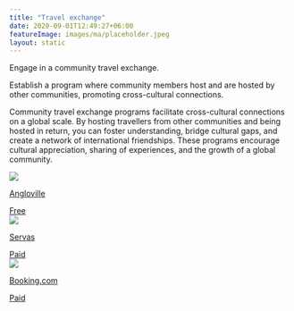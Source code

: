 ```yaml
---
title: "Travel exchange"
date: 2020-09-01T12:49:27+06:00
featureImage: images/ma/placeholder.jpeg
layout: static
---
```


Engage in a community travel exchange.

Establish a program where community members host and are hosted by other communities, promoting cross-cultural connections.

Community travel exchange programs facilitate cross-cultural connections on a global scale. By hosting travellers from other communities and being hosted in return, you can foster understanding, bridge cultural gaps, and create a network of international friendships. These programs encourage cultural appreciation, sharing of experiences, and the growth of a global community.

<a class="ma-link" href="https://angloville.com/"><div class="ma-card ma-card-Community"><div class="ma-icon"><img src ="/images/icon-check.png"/></div><div class="ma-name"><p>Angloville</p></div><div class="ma-paid-text"><span>Free</span></div></div></a><a class="ma-link" href="https://servas.org/"><div class="ma-card ma-card-Community"><div class="ma-icon"><img src ="/images/icon-pound.png"/></div><div class="ma-name"><p>Servas</p></div><div class="ma-paid-text"><span>Paid</span></div></div></a><a class="ma-link" href="https://www.booking.com/"><div class="ma-card ma-card-Community"><div class="ma-icon"><img src ="/images/icon-pound.png"/></div><div class="ma-name"><p>Booking.com</p></div><div class="ma-paid-text"><span>Paid</span></div></div></a>  

<br/><br/>






